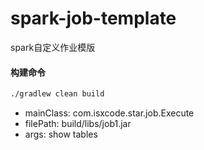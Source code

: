 # spark-job-template
spark自定义作业模版

#### 构建命令

```bash
./gradlew clean build
```

- mainClass: com.isxcode.star.job.Execute
- filePath:  build/libs/job1.jar
- args: show tables